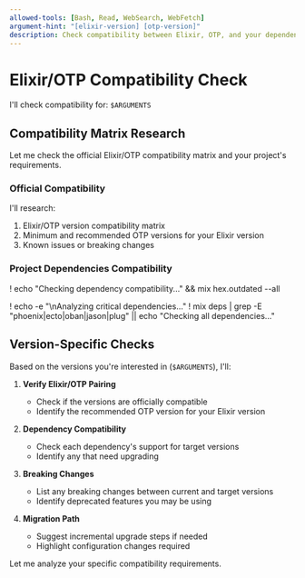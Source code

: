 ```yaml
---
allowed-tools: [Bash, Read, WebSearch, WebFetch]
argument-hint: "[elixir-version] [otp-version]"
description: Check compatibility between Elixir, OTP, and your dependencies
---
```


# Elixir/OTP Compatibility Check

I'll check compatibility for: `$ARGUMENTS`

## Compatibility Matrix Research

Let me check the official Elixir/OTP compatibility matrix and your project's requirements.

### Official Compatibility

I'll research:
1. Elixir/OTP version compatibility matrix
2. Minimum and recommended OTP versions for your Elixir version
3. Known issues or breaking changes

### Project Dependencies Compatibility

! echo "Checking dependency compatibility..." && mix hex.outdated --all

! echo -e "\nAnalyzing critical dependencies..."
! mix deps | grep -E "phoenix|ecto|oban|jason|plug" || echo "Checking all dependencies..."

## Version-Specific Checks

Based on the versions you're interested in (`$ARGUMENTS`), I'll:

1. **Verify Elixir/OTP Pairing**
   - Check if the versions are officially compatible
   - Identify the recommended OTP version for your Elixir version

2. **Dependency Compatibility**
   - Check each dependency's support for target versions
   - Identify any that need upgrading

3. **Breaking Changes**
   - List any breaking changes between current and target versions
   - Identify deprecated features you may be using

4. **Migration Path**
   - Suggest incremental upgrade steps if needed
   - Highlight configuration changes required

Let me analyze your specific compatibility requirements.